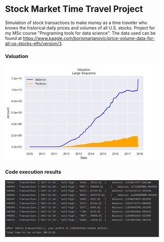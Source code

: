 # Stock Market Time Travel Project
Simulation of stock transactions to make money as a time traveler who knows the historical daily prices and volumes of all U.S. stocks. Project for my MSc course "Programing tools for data science". The data used can be found at <https://www.kaggle.com/borismarjanovic/price-volume-data-for-all-us-stocks-etfs/version/3>.

### Valuation
<img src="imgs/large_valuation.png">

### Code execution results
<img src="imgs/large_run.png">
